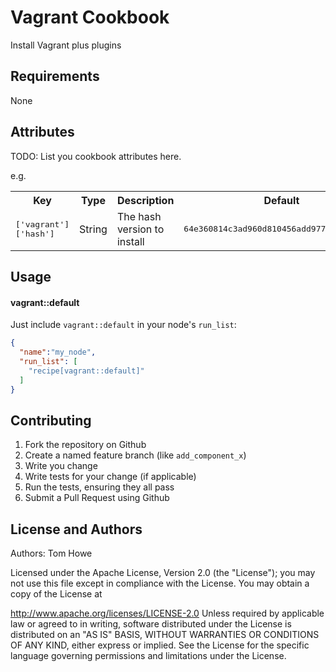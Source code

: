 Vagrant Cookbook
================
Install Vagrant plus plugins


Requirements
------------
None

Attributes
----------
TODO: List you cookbook attributes here.

e.g.
<table>
  <tr>
    <th>Key</th>
    <th>Type</th>
    <th>Description</th>
    <th>Default</th>
  </tr>
  <tr>
    <td><tt>['vagrant']['hash']</tt></td>
    <td>String</td>
    <td>The hash version to install</td>
    <td><tt>64e360814c3ad960d810456add977fd4c7d47ce6</tt></td>
  </tr>
</table>

Usage
-----
#### vagrant::default

Just include `vagrant::default` in your node's `run_list`:

```json
{
  "name":"my_node",
  "run_list": [
    "recipe[vagrant::default]"
  ]
}
```

Contributing
------------
1. Fork the repository on Github
2. Create a named feature branch (like `add_component_x`)
3. Write you change
4. Write tests for your change (if applicable)
5. Run the tests, ensuring they all pass
6. Submit a Pull Request using Github

License and Authors
-------------------
Authors: Tom Howe

Licensed under the Apache License, Version 2.0 (the "License"); you may
not use this file except in compliance with the License. You may obtain
a copy of the License at

http://www.apache.org/licenses/LICENSE-2.0
Unless required by applicable law or agreed to in writing, software
distributed under the License is distributed on an "AS IS" BASIS,
WITHOUT WARRANTIES OR CONDITIONS OF ANY KIND, either express or implied.
See the License for the specific language governing permissions and
limitations under the License.
